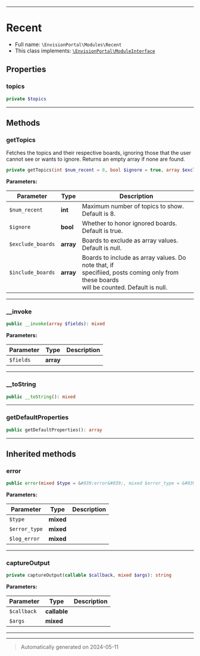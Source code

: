 ***

# Recent





* Full name: `\EnvisionPortal\Modules\Recent`
* This class implements:
[`\EnvisionPortal\ModuleInterface`](../ModuleInterface.md)



## Properties


### topics



```php
private $topics
```






***

## Methods


### getTopics

Fetches the topics and their respective boards, ignoring those that the
user cannot see or wants to ignore. Returns an empty array if none are found.

```php
private getTopics(int $num_recent = 8, bool $ignore = true, array $exclude_boards = [], array $include_boards = []): array
```








**Parameters:**

| Parameter | Type | Description |
|-----------|------|-------------|
| `$num_recent` | **int** | Maximum number of topics to show. Default is 8. |
| `$ignore` | **bool** | Whether to honor ignored boards. Default is true. |
| `$exclude_boards` | **array** | Boards to exclude as array values. Default is null. |
| `$include_boards` | **array** | Boards to include as array values. Do note that, if<br />specifiied, posts coming only from these boards<br />will be counted. Default is null. |





***

### __invoke



```php
public __invoke(array $fields): mixed
```








**Parameters:**

| Parameter | Type | Description |
|-----------|------|-------------|
| `$fields` | **array** |  |





***

### __toString



```php
public __toString(): mixed
```












***

### getDefaultProperties



```php
public getDefaultProperties(): array
```












***


## Inherited methods


### error



```php
public error(mixed $type = &#039;error&#039;, mixed $error_type = &#039;general&#039;, mixed $log_error = false): string
```








**Parameters:**

| Parameter | Type | Description |
|-----------|------|-------------|
| `$type` | **mixed** |  |
| `$error_type` | **mixed** |  |
| `$log_error` | **mixed** |  |





***

### captureOutput



```php
private captureOutput(callable $callback, mixed $args): string
```








**Parameters:**

| Parameter | Type | Description |
|-----------|------|-------------|
| `$callback` | **callable** |  |
| `$args` | **mixed** |  |





***


***
> Automatically generated on 2024-05-11
